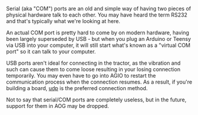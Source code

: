 Serial (aka "COM") ports are an old and simple way of having two pieces of physical hardware talk to each other. You may have heard the term RS232 and that's typically what we're looking at here.

An actual COM port is pretty hard to come by on modern hardware, having been largely superseded by USB - but when you plug an Arduino or Teensy via USB into your computer, it will still start what's known as a "virtual COM port" so it can talk to your computer.

USB ports aren't ideal for connecting in the tractor, as the vibration and such can cause them to come loose resulting in your losing connection temporarily. You may even have to go into AGIO to restart the communication process when the connection resumes. As a result, if you're building a board, [udp](udp) is the preferred connection method.

Not to say that serial/COM ports are completely useless, but in the future, support for them in AOG may be dropped.